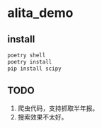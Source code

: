 # alita_demo

## install

```sh
poetry shell
poetry install
pip install scipy
```

## TODO

1. 爬虫代码，支持抓取半年报。
2. 搜索效果不太好。
